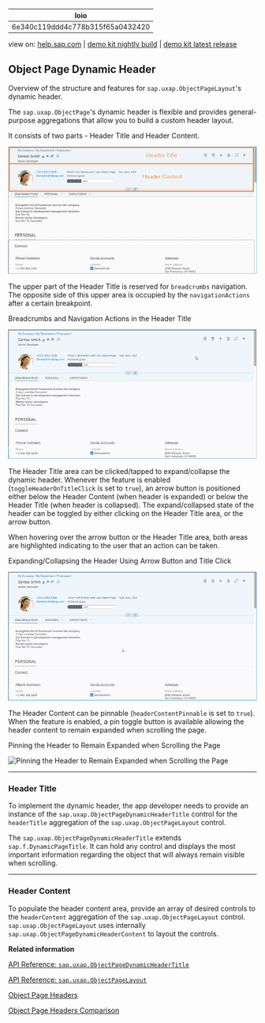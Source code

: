 | loio |
| -----|
| 6e340c119ddd4c778b315f65a0432420 |

<div id="loio">

view on: [help.sap.com](https://help.sap.com/viewer/DRAFT/3237636b137e43519a20ad5513c49ccb/latest/en-US/6e340c119ddd4c778b315f65a0432420.html) | [demo kit nightly build](https://openui5nightly.hana.ondemand.com/#/topic/6e340c119ddd4c778b315f65a0432420) | [demo kit latest release](https://openui5.hana.ondemand.com/#/topic/6e340c119ddd4c778b315f65a0432420)</div>
<!-- loio6e340c119ddd4c778b315f65a0432420 -->

## Object Page Dynamic Header

Overview of the structure and features for `sap.uxap.ObjectPageLayout`'s dynamic header.

The `sap.uxap.ObjectPage`'s dynamic header is flexible and provides general-purpose aggregations that allow you to build a custom header layout.

It consists of two parts - Header Title and Header Content.

 ![](loio329ff57b73e54ddca241e9ff693cd6c8_HiRes.png) 

The upper part of the Header Title is reserved for `breadcrumbs` navigation. The opposite side of this upper area is occupied by the `navigationActions` after a certain breakpoint.

   
  
Breadcrumbs and Navigation Actions in the Header Title<a name="loio6e340c119ddd4c778b315f65a0432420__fig_xtb_3ny_5bb"/>

 ![](loio1b7f15003bc843048ef9212063f072b7_LowRes.gif "Breadcrumbs and Navigation Actions in the Header Title") 

The Header Title area can be clicked/tapped to expand/collapse the dynamic header. Whenever the feature is enabled \(`toggleHeaderOnTitleClick` is set to `true`\), an arrow button is positioned either below the Header Content \(when header is expanded\) or below the Header Title \(when header is collapsed\). The expand/collapsed state of the header can be toggled by either clicking on the Header Title area, or the arrow button.

When hovering over the arrow button or the Header Title area, both areas are highlighted indicating to the user that an action can be taken.

   
  
Expanding/Collapsing the Header Using Arrow Button and Title Click<a name="loio6e340c119ddd4c778b315f65a0432420__fig_psd_2fz_sbb"/>

 ![](loioe70b5adf9f60403d8b7b8aa5c9b1d972_LowRes.gif "Expanding/Collapsing the Header Using Arrow Button and Title Click") 

The Header Content can be pinnable \(`headerContentPinnable` is set to `true`\). When the feature is enabled, a pin toggle button is available allowing the header content to remain expanded when scrolling the page.

   
  
Pinning the Header to Remain Expanded when Scrolling the Page<a name="loio6e340c119ddd4c778b315f65a0432420__fig_rqm_llz_sbb"/>

 ![](loioc959daa0867e4f209788cad289881dd4_LowRes.gif "Pinning the Header to Remain Expanded when Scrolling the
				Page") 

***

<a name="loio6e340c119ddd4c778b315f65a0432420__section_cht_tws_sbb"/>

### Header Title

To implement the dynamic header, the app developer needs to provide an instance of the `sap.uxap.ObjectPageDynamicHeaderTitle` control for the `headerTitle` aggregation of the `sap.uxap.ObjectPageLayout` control.

The `sap.uxap.ObjectPageDynamicHeaderTitle` extends `sap.f.DynamicPageTitle`. It can hold any control and displays the most important information regarding the object that will always remain visible when scrolling.

***

<a name="loio6e340c119ddd4c778b315f65a0432420__section_z5r_q1t_sbb"/>

### Header Content

To populate the header content area, provide an array of desired controls to the `headerContent` aggregation of the `sap.uxap.ObjectPageLayout` control. `sap.uxap.ObjectPageLayout` uses internally `sap.uxap.ObjectPageDynamicHeaderContent` to layout the controls.

**Related information**  


[API Reference: `sap.uxap.ObjectPageDynamicHeaderTitle`](https://openui5.hana.ondemand.com/#docs/api/symbols/sap.uxap.ObjectPageDynamicHeaderTitle.html)

[API Reference: `sap.uxap.ObjectPageLayout`](https://openui5.hana.ondemand.com/#docs/api/symbols/sap.uxap.ObjectPageLayout.html)

[Object Page Headers](Object_Page_Headers_d2ef009.md)

[Object Page Headers Comparison](Object_Page_Headers_Comparison_9c9d94f.md)

